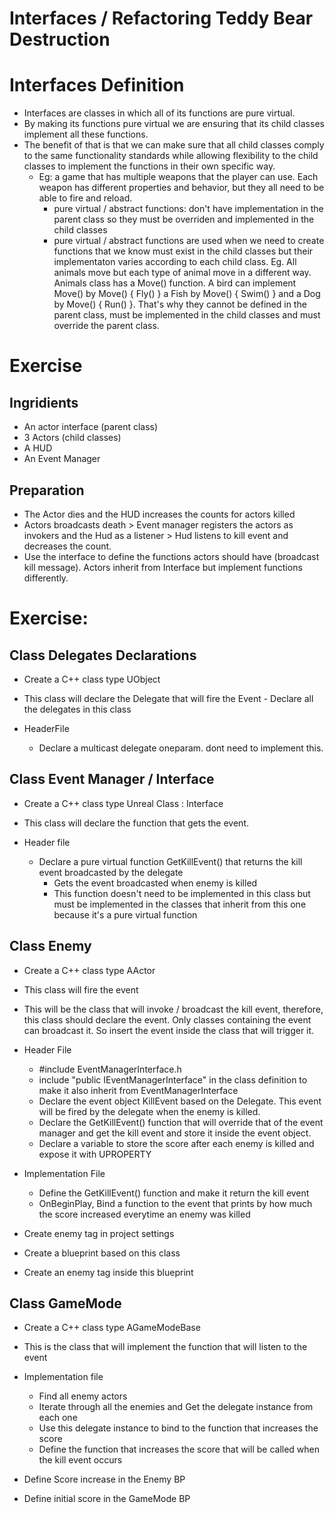 # Interfaces / Refactoring Teddy Bear Destruction

# Interfaces Definition
- Interfaces are classes in which all of its functions are pure virtual.
- By making its functions pure virtual we are ensuring that its child classes implement all these functions. 
- The benefit of that is that we can make sure that all child classes comply to the same functionality standards while allowing flexibility to the child classes to implement the functions in their own specific way. 
  - Eg: a game that has multiple weapons that the player can use. Each weapon has different properties and behavior, but they all need to be able to fire and reload.
    - pure virtual / abstract functions: don't have implementation in the parent class so they must be overriden and implemented in the child classes
    - pure virtual / abstract functions are used when we need to create functions that we know must exist in the child classes but their implementaton varies according to each child class. Eg. All animals move but each type of animal move in a different way. Animals class has a Move() function. A bird can implement Move() by Move() { Fly() } a Fish by Move() { Swim() } and a Dog by Move() { Run() }. That's why they cannot be defined in the parent class, must be implemented in the child classes and must override the parent class. 


# Exercise

## Ingridients
- An actor interface (parent class)
- 3 Actors (child classes)
- A HUD 
- An Event Manager

## Preparation
- The Actor dies and the HUD increases the counts for actors killed
- Actors broadcasts death > Event manager registers the actors as invokers and the Hud as a listener > Hud listens to kill event and decreases the count. 
- Use the interface to define the functions actors should have (broadcast kill message). Actors inherit from Interface but implement functions differently. 

# Exercise:

## Class Delegates Declarations
- Create a C++ class type UObject
- This class will declare the Delegate that will fire the Event - Declare all the delegates in this class

- HeaderFile
  - Declare a multicast delegate oneparam. dont need to implement this. 


## Class Event Manager / Interface
- Create a C++ class type Unreal Class : Interface
- This class will declare the function that gets the event. 

- Header file
  - Declare a pure virtual function GetKillEvent() that returns the kill event broadcasted by the delegate
    - Gets the event broadcasted when enemy is killed
    - This function doesn't need to be implemented in this class but must be implemented in the classes that inherit from this one because it's a pure virtual function


## Class Enemy
- Create a C++ class type AActor
- This class will fire the event
- This will be the class that will invoke / broadcast the kill event, therefore, this class should declare the event. Only classes containing the event can broadcast it. So insert the event inside the class that will trigger it. 

- Header File
  - #include EventManagerInterface.h
  - include "public IEventManagerInterface" in the class definition to make it also inherit from EventManagerInterface
  - Declare the event object KillEvent based on the Delegate. This event will be fired by the delegate when the enemy is killed. 
  - Declare the GetKillEvent() function that will override that of the event manager and get the kill event and store it inside the event object.
  - Declare a variable to store the score after each enemy is killed and expose it with UPROPERTY
  
- Implementation File
  - Define the GetKillEvent() function and make it return the kill event
  - OnBeginPlay, Bind a function to the event that prints by how much the score increased everytime an enemy was killed


- Create enemy tag in project settings
- Create a blueprint based on this class
- Create an enemy tag inside this blueprint


## Class GameMode
- Create a C++ class type AGameModeBase
- This is the class that will implement the function that will listen to the event

- Implementation file
  - Find all enemy actors
  - Iterate through all the enemies and Get the delegate instance from each one
  - Use this delegate instance to bind to the function that increases the score
  - Define the function that increases the score that will be called when the kill event occurs


- Define Score increase in the Enemy BP
- Define initial score in the GameMode BP


















